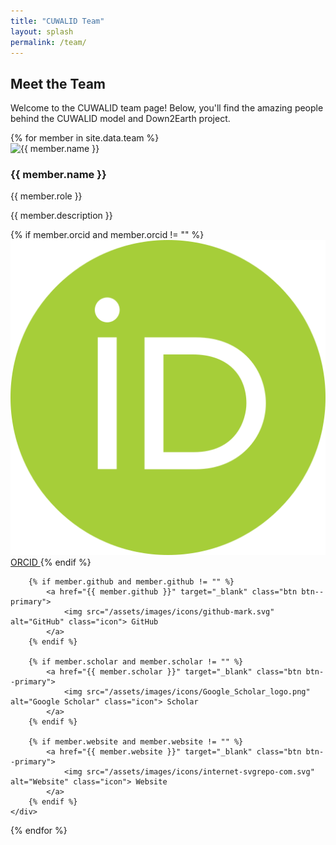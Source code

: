 ```yaml
---
title: "CUWALID Team"
layout: splash
permalink: /team/
---
```


## Meet the Team

Welcome to the CUWALID team page! Below, you'll find the amazing people behind the CUWALID model and Down2Earth project.

<link rel="stylesheet" href="/assets/css/team.css">

<div class="team-container">
  {% for member in site.data.team %}
  <div class="team-member">
    <img src="{{ member.image }}" alt="{{ member.name }}" class="team-photo">
    <h3>{{ member.name }}</h3>
    <p>{{ member.role }}</p>
    <p>{{ member.description }}</p>
    <div class="member-links">
        {% if member.orcid and member.orcid != "" %}
            <a href="{{ member.orcid }}" target="_blank" class="btn btn--primary">
                <img src="/assets/images/icons/ORCID_iD.svg" alt="ORCID" class="icon"> ORCID
            </a>
        {% endif %}

        {% if member.github and member.github != "" %}
            <a href="{{ member.github }}" target="_blank" class="btn btn--primary">
                <img src="/assets/images/icons/github-mark.svg" alt="GitHub" class="icon"> GitHub
            </a>
        {% endif %}

        {% if member.scholar and member.scholar != "" %}
            <a href="{{ member.scholar }}" target="_blank" class="btn btn--primary">
                <img src="/assets/images/icons/Google_Scholar_logo.png" alt="Google Scholar" class="icon"> Scholar
            </a>
        {% endif %}

        {% if member.website and member.website != "" %}
            <a href="{{ member.website }}" target="_blank" class="btn btn--primary">
                <img src="/assets/images/icons/internet-svgrepo-com.svg" alt="Website" class="icon"> Website
            </a>
        {% endif %}
    </div>


  </div>
  {% endfor %}
</div>



